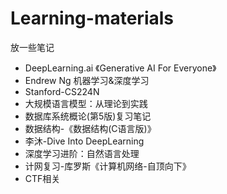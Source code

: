 # Learning-materials
放一些笔记

- DeepLearning.ai 《Generative AI For Everyone》
- Endrew Ng 机器学习&深度学习
- Stanford-CS224N
- 大规模语言模型：从理论到实践
- 数据库系统概论(第5版)复习笔记
- 数据结构-《数据结构(C语言版)》
- 李沐-Dive Into DeepLearning
- 深度学习进阶：自然语言处理
- 计网复习-库罗斯《计算机网络-自顶向下》
- CTF相关
